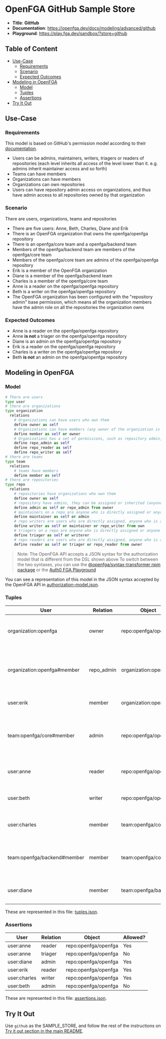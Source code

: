 # OpenFGA GitHub Sample Store

* **Title**: **GitHub** 
* **Documentation**: https://openfga.dev/docs/modeling/advanced/github
* **Playground**: https://play.fga.dev/sandbox/?store=github

## Table of Content
- [Use-Case](#use-case)
  - [Requirements](#requirements)
  - [Scenario](#scenario)
  - [Expected Outcomes](#expected-outcomes)
- [Modeling in OpenFGA](#modeling-in-openfga)
  - [Model](#model)
  - [Tuples](#tuples)
  - [Assertions](#assertions)
- [Try It Out](#try-it-out)

## Use-Case

### Requirements

This model is based on GitHub's permission model according to their [documentation](https://docs.github.com/en/organizations/managing-access-to-your-organizations-repositories/repository-roles-for-an-organization#repository-roles-for-organizations).

* Users can be admins, maintainers, writers, triagers or readers of repositories (each level inherits all access of the level lower than it. e.g. admins inherit maintainer access and so forth)
* Teams can have members
* Organizations can have members
* Organizations can own repositories
* Users can have repository admin access on organizations, and thus have admin access to all repositories owned by that organization

### Scenario

There are users, organizations, teams and repositories

- There are five users: Anne, Beth, Charles, Diane and Erik
- There is an OpenFGA organization that owns the openfga/openfga repository
- There is an openfga/core team and a openfga/backend team
- Members of the openfga/backend team are members of the openfga/core team
- Members of the openfga/core team are admins of the openfga/openfga repository
- Erik is a member of the OpenFGA organization
- Diane is a member of the openfga/backend team
- Charles is a member of the openfga/core team
- Anne is a reader on the openfga/openfga repository
- Beth is a writer on the openfga/openfga repository
- The OpenFGA organization has been configured with the "repository admin" base permission, which means all the organization members have the admin role on all the repositories the organization owns 

### Expected Outcomes

- Anne is a reader on the openfga/openfga repository
- Anne **is not** a triager on the openfga/openfga repository
- Diane is an admin on the openfga/openfga repository
- Erik is a reader on the openfga/openfga repository
- Charles is a writer on the openfga/openfga repository
- Beth **is not** an admin on the openfga/openfga repository

## Modeling in OpenFGA

### Model

```python
# There are users
type user
# there are organizations
type organization
  relations
    # Organizations can have users who own them
    define owner as self
    # Organizations can have members (any owner of the organization is automatically a member)
    define member as self or owner
    # Organizations has a set of permissions, such as repository admin, writer and reader
    define repo_admin as self
    define repo_reader as self
    define repo_writer as self
# there are teams
type team
  relations
    # teams have members
    define member as self
# there are repositories
type repo
  relations
    # repositories have organizations who own them
    define owner as self
    # repository have admins, they can be assigned or inherited (anyone who has the repository admin role on the owner organization is an owner on the repo)
    define admin as self or repo_admin from owner
    # maintainers on a repo are anyone who is directly assigned or anyone who is an owner on the repo
    define maintainer as self or admin
    # repo writers are users who are directly assigned, anyone who is a maintainer or anyone who has the repository writer role on the owner organization
    define writer as self or maintainer or repo_writer from own
    # triagers on a repo are anyone who is directly assigned or anyone who is a writer on the repo
    define triager as self or writerer
    # repo readers are users who are directly assigned, anyone who is a triafer or anyone who has the repository reader role on the owner organization
    define reader as self or triager or repo_reader from owner
```

> Note: The OpenFGA API accepts a JSON syntax for the authorization model that is different from the DSL shown above
>       To switch between the two syntaxes, you can use the [@openfga/syntax-transformer npm package](https://www.npmjs.com/package/@openfga/syntax-transformer) or the [Auth0 FGA Playground](https://play.fga.dev)

You can see a representation of this model in the JSON syntax accepted by the OpenFGA API in [authorization-model.json](./authorization-model.json).

### Tuples

| User                        | Relation   | Object               | Description                                                                                     |
|-----------------------------|------------|----------------------|-------------------------------------------------------------------------------------------------|
| organization:openfga        | owner      | repo:openfga/openfga | The OpenFGA organization is the owner of the openfga/openfga repository                         |
| organization:openfga#member | repo_admin | organization:openfga | Members of the OpenFGA organization have a repository admin base permission on the organization |
| user:erik                   | member     | organization:openfga | Erik is a member of the OpenFGA organization                                                    |
| team:openfga/core#member    | admin      | repo:openfga/openfga | The openfga/core tean members are admins on the openfga/openfga repository                      |
| user:anne                   | reader     | repo:openfga/openfga | Anne is a reader on the on the openfga/openfga repository                                       |
| user:beth                   | writer     | repo:openfga/openfga | Beth is a writer on the openfga/openfga repository                                              |
| user:charles                | member     | team:openfga/core    | Charles is a member of the openfga/core team                                                    |
| team:openfga/backend#member | member     | team:openfga/core    | Members of the openfga/backend team are members of the openfga/core team                        |
| user:diane                  | member     | team:openfga/backend | Diane is a member of the openfga/backend team                                                   |

These are represented in this file: [tuples.json](./tuples.json).

### Assertions

| User         | Relation | Object               | Allowed? |
|--------------|----------|----------------------|----------|
| user:anne    | reader   | repo:openfga/openfga | Yes      |
| user:anne    | triager  | repo:openfga/openfga | No       |
| user:diane   | admin    | repo:openfga/openfga | Yes      |
| user:erik    | reader   | repo:openfga/openfga | Yes      |
| user:charles | writer   | repo:openfga/openfga | Yes      |
| user:beth    | admin    | repo:openfga/openfga | No       |

These are represented in this file: [assertions.json](./assertions.json).

## Try It Out

Use `github` as the SAMPLE_STORE, and follow the rest of the instructions on [Try it out section in the main README](https://github.com/openfga/sample-stores#try-it-out).
